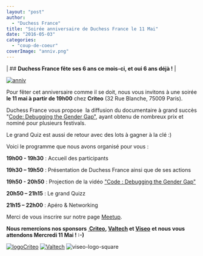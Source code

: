 ```yaml
---
layout: "post"
author:
  - "Duchess France"
title: "Soirée anniversaire de Duchess France le 11 Mai"
date: "2016-05-03"
categories:
  - "coup-de-coeur"
coverImage: "anniv.png"
---
```


| ## **Duchess France fête ses 6 ans ce mois-ci, et oui 6 ans déjà !** |

[![anniv](/assets/2016/05/2016-05-03-soiree-anniveraire-de-duchess-france-11-mai/anniv.png)](/assets/2016/05/2016-05-03-soiree-anniveraire-de-duchess-france-11-mai/anniv.png)

Pour fêter cet anniversaire comme il se doit, nous vous invitons à une soirée **le 11 mai à partir de 19h00** chez **Criteo** (32 Rue Blanche, 75009 Paris).

Duchess France vous propose  la diffusion du documentaire à grand succès "[Code: Debugging the Gender Gap"](http://www.codedocumentary.com/), ayant obtenu de nombreux prix et nominé pour plusieurs festivals.

Le grand Quiz est aussi de retour avec des lots à gagner à la clé :)

Voici le programme que nous avons organisé pour vous :

**19h00 - 19h30** : Accueil des participants

**19h30 – 19h50** : Présentation de Duchess France ainsi que de ses actions

**19h50 - 20h50** : Projection de la vidéo ["Code : Debugging the Gender Gap"](http://www.codedocumentary.com/)

**20h50 – 21h15** : Le grand Quizz

**21h15 – 22h00** : Apéro & Networking

Merci de vous inscrire sur notre page [Meetup](http://www.meetup.com/fr-FR/Duchess-France-Meetup/events/230834846/).



**Nous remercions nos sponsors [ Criteo](http://labs.criteo.com/), [Valtech](https://www.valtech.fr/) et [Viseo](http://www.viseo.com/fr)** **et nous vous attendons Mercredi 11 Mai ! :-)**

[![logoCriteo](/assets/2016/05/2016-05-03-soiree-anniveraire-de-duchess-france-11-mai/logoCriteo.jpeg)](/assets/2016/05/2016-05-03-soiree-anniveraire-de-duchess-france-11-mai/logoCriteo.jpeg) [![Valtech](/assets/2016/05/2016-05-03-soiree-anniveraire-de-duchess-france-11-mai/Valtech-logo-e1337915421508-300x86.png)](http://www.duchess-france.org/wp-content/uploads/2016/05/viseo-logo-square.png) ![viseo-logo-square](/assets/2016/05/2016-05-03-soiree-anniveraire-de-duchess-france-11-mai/viseo-logo-square-300x300.png)

